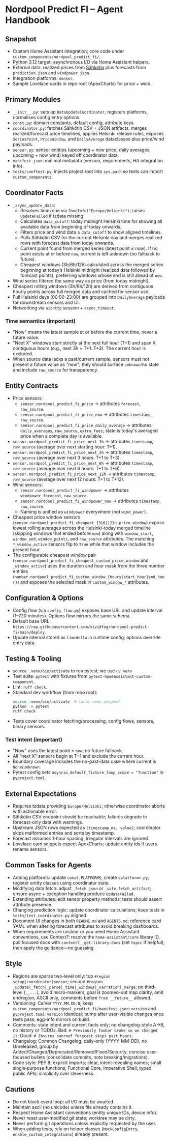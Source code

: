 # Nordpool Predict FI – Agent Handbook

## Snapshot
- Custom Home Assistant integration; core code under `custom_components/nordpool_predict_fi/`.
- Python 3.12 target; asynchronous I/O via Home Assistant helpers.
- External data: realized prices from [Sähkötin](https://sahkotin.fi/hours) plus forecasts from `prediction.json` and `windpower.json`.
- Integration platforms: `sensor`.
- Sample Lovelace cards in repo root (ApexCharts) for price + wind.

## Primary Modules
- `__init__.py`: sets up `DataUpdateCoordinator`, registers platforms, normalises config entry options.
- `const.py`: domain constants, default config, attribute keys.
- `coordinator.py`: fetches Sähkötin CSV + JSON artifacts, merges realized/forecast price timelines, applies Helsinki release rules, exposes `SeriesPoint`, `PriceWindow`, and `DailyAverage` dataclasses plus price/wind payloads.
- `sensor.py`: sensor entities (upcoming + now price, daily averages, upcoming + now wind) keyed off coordinator data.
- `manifest.json`: minimal metadata (version, requirements, HA integration info).
- `tests/conftest.py`: injects project root into `sys.path` so tests can import `custom_components`.

## Coordinator Facts
- `_async_update_data`:
  - Resolves timezone via `ZoneInfo("Europe/Helsinki")`; raises `UpdateFailed` if tzdata missing.
  - Calculates `data_cutoff`: today midnight Helsinki time for showing all available data from beginning of today onwards.
  - Filters price and wind data ≥ `data_cutoff` to show aligned timelines.
  - Pulls Sähkötin CSV for the current Helsinki day and merges realized rows with forecast data from today onwards.
  - Current point found from merged series (latest point ≤ now). If no point exists at or before `now`, current is left unknown (no fallback to future).
  - Cheapest windows (3h/6h/12h) calculated across the merged series beginning at today’s Helsinki midnight (realized data followed by forecast points), preferring windows whose end is still ahead of `now`.
- Wind series filtered the same way as price (from today midnight).
- Cheapest rolling windows (3h/6h/12h) are derived from contiguous hourly points across full merged data and cached for sensor use.
- Full Helsinki days (00:00-23:00) are grouped into `DailyAverage` payloads for downstream sensors and UI.
- Networking via `aiohttp` session + `async_timeout`.

### Time semantics (important)
- "Now" means the latest sample at or before the current time, never a future value.
- "Next X" windows start strictly at the next full hour (T+1) and span X contiguous hours (e.g., next 3h = T+1..T+3). The current hour is excluded.
- When source data lacks a past/current sample, sensors must not present a future value as "now"; they should surface `unknown`/no state and include `raw_source` for transparency.

## Entity Contracts
- Price sensors:
  - `sensor.nordpool_predict_fi_price` → attributes `forecast`, `raw_source`.
  - `sensor.nordpool_predict_fi_price_now` → attributes `timestamp`, `raw_source`.
  - `sensor.nordpool_predict_fi_price_daily_average` → attributes `daily_averages`, `raw_source`, `extra_fees`; state is today's averaged price when a complete day is available.
- `sensor.nordpool_predict_fi_price_next_1h` → attributes `timestamp`, `raw_source` (average over next starting hour: T+1).
- `sensor.nordpool_predict_fi_price_next_3h` → attributes `timestamp`, `raw_source` (average over next 3 hours: T+1 to T+3).
- `sensor.nordpool_predict_fi_price_next_6h` → attributes `timestamp`, `raw_source` (average over next 6 hours: T+1 to T+6).
- `sensor.nordpool_predict_fi_price_next_12h` → attributes `timestamp`, `raw_source` (average over next 12 hours: T+1 to T+12).
- Wind sensors:
  - `sensor.nordpool_predict_fi_windpower` → attributes `windpower_forecast`, `raw_source`.
  - `sensor.nordpool_predict_fi_windpower_now` → attributes `timestamp`, `raw_source`.
  - Naming is unified as `windpower` everywhere (not `wind_power`).
- Cheapest price window sensors (`sensor.nordpool_predict_fi_cheapest_{3|6|12}h_price_window`) expose lowest rolling averages across the Helsinki-today merged timeline (skipping windows that ended before `now`) along with `window_start`, `window_end`, `window_points`, and `raw_source` attributes. The matching `*_window_active` sensors flip to `True` while that window includes the present hour.
- The configurable cheapest window pair (`sensor.nordpool_predict_fi_cheapest_custom_price_window` and `_window_active`) uses the duration and hour mask from the three number entities (`number.nordpool_predict_fi_custom_window_{hours|start_hour|end_hour}`) and exposes the selected mask in `custom_window_*` attributes.
 

## Configuration & Options
- Config flow (via `config_flow.py`) exposes base URL and update interval (1–720 minutes). Options flow mirrors the same schema.
- Default base URL: `https://raw.githubusercontent.com/vividfog/nordpool-predict-fi/main/deploy`.
- Update interval stored as `timedelta` in runtime config; options override entry data.

## Testing & Tooling
- `source .venv/bin/activate` to run pytest; we use `uv venv`
- Test suite: `pytest` with fixtures from `pytest-homeassistant-custom-component`.
- Lint: `ruff check`.
- Standard dev workflow (from repo root):
  ```bash
  source .venv/bin/activate  # local venv assumed
  python -m pytest
  ruff check
  ```
- Tests cover coordinator fetching/processing, config flows, sensors, binary sensors.

### Test intent (important)
- "Now" uses the latest point ≤ `now`; no future fallback.
- All "next X" sensors begin at T+1 and exclude the current hour.
- Boundary coverage includes the no-past-data case where current is `None`/`unknown`.
- Pytest config sets `asyncio_default_fixture_loop_scope = "function"` in `pyproject.toml`.

## External Expectations
- Requires tzdata providing `Europe/Helsinki`; otherwise coordinator aborts with actionable error.
- Sähkötin CSV endpoint should be reachable; failures degrade to forecast-only data with warnings.
- Upstream JSON rows expected as `[timestamp_ms, value]`; coordinator skips malformed entries and sorts by timestamp.
- Forecast assumes 1-hour spacing; irregular intervals are ignored.
- Lovelace card snippets expect ApexCharts; update entity ids if users rename sensors.

## Common Tasks for Agents
- Adding platforms: update `const.PLATFORMS`, create `<platform>.py`, register entity classes using coordinator state.
- Modifying data fetch: adjust `_fetch_json` or `_safe_fetch_artifact`; ensure async + exception handling produce `UpdateFailed`.
- Extending attributes: edit sensor property methods; tests should assert attribute presence.
- Changing prediction logic: update coordinator calculations; keep tests in `tests/test_coordinator.py` aligned.
- Document UI changes in both `README.md` and `AGENTS.md`; reference card YAML when altering forecast attributes to avoid breaking dashboards.
- When requirements are unclear or you need Home Assistant conventions, use Context7: resolve the `home-assistant/core` library ID, pull focused docs with `context7__get-library-docs` (set `topic` if helpful), then apply the guidance—no guessing.

## Style
- Regions are sparse two-level only: top `#region setup|coordinator|sensor`; second `#region _update|_fetch|_parse|_time|_windows|_narration|_merge`; no third-level (`__...`), avoid micro-markers, goal is zoomed-out map clarity, omit endregion, ASCII only, comments before `from __future__` allowed.
- Versioning: CalVer `YYYY.MM.DD.N`; keep `custom_components/nordpool_predict_fi/manifest.json:version` and `pyproject.toml:version` identical; bump after user-visible changes once tests pass; egg-info mirrors on build.
- Comments: state intent and current facts only; no changelog-style A→B, no history or TODOs. Bad: `# Previously foobar broke so we changed it`; Good: `# Ensures sunroof forecast skips past hours`.
- Changelog: Common Changelog; daily-only (YYYY-MM-DD), no Unreleased; group by Added/Changed/Deprecated/Removed/Fixed/Security; concise user-focused bullets (consolidate commits, note breaking/migrations).
- Code style: PEP 8; explicit imports; clear, intent‑revealing names; small single‑purpose functions; Functional Core, Imperative Shell; typed public APIs; simplicity over cleverness.

## Cautions
- Do not block event loop; all I/O must be awaited.
- Maintain ascii (no unicode) unless file already contains it.
- Respect Home Assistant conventions (entity unique IDs, device info).
- Never reset user-modified git state; worktree may be dirty.
- Never perform git operations unless explicitly requested by the user.
- When adding tests, rely on helper classes (`MockConfigEntry`, `enable_custom_integrations`) already present.

